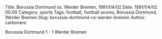 Title: Borussia Dortmund vs. Werder Bremen, 1991/04/02
Date: 1991/04/02 00:00
Category: sports
Tags: football, football scores, Borussia Dortmund, Werder Bremen
Slug: borussia-dortmund-vs-werder-bremen
Author: carbonero


Borussia Dortmund 1 - 1 Werder Bremen
